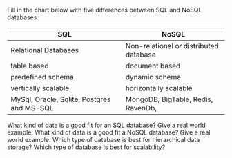 Fill in the chart below with five differences between SQL and NoSQL databases:

| SQL         | NoSQL       |
| ----------- | ----------- |
| Relational Databases| Non-relational or distributed database|
| table based  | document based|
| predefined schema|dynamic schema|  	 
| vertically scalable | horizontally scalable|
| MySql, Oracle, Sqlite, Postgres and MS-SQL| MongoDB, BigTable, Redis, RavenDb,|
 	 
What kind of data is a good fit for an SQL database?
Give a real world example.
What kind of data is a good fit a NoSQL database?
Give a real world example.
Which type of database is best for hierarchical data storage?
Which type of database is best for scalability?